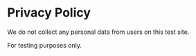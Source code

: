 # Privacy Policy

We do not collect any personal data from users on this test site.

For testing purposes only.